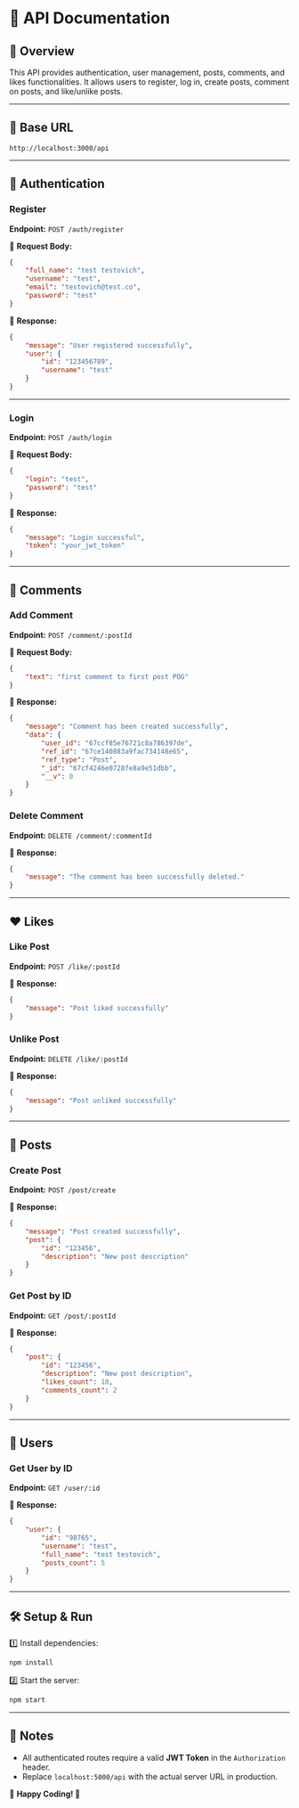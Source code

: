 # 📌 API Documentation

## 🚀 Overview
This API provides authentication, user management, posts, comments, and likes functionalities. It allows users to register, log in, create posts, comment on posts, and like/unlike posts.

---

## 📡 Base URL
```
http://localhost:3000/api
```

---

## 🔑 Authentication
### **Register**
**Endpoint:** `POST /auth/register`

📌 **Request Body:**
```json
{
    "full_name": "test testovich",
    "username": "test",
    "email": "testovich@test.co",
    "password": "test"
}
```
📌 **Response:**
```json
{
    "message": "User registered successfully",
    "user": {
        "id": "123456789",
        "username": "test"
    }
}
```

---
### **Login**
**Endpoint:** `POST /auth/login`

📌 **Request Body:**
```json
{
    "login": "test",
    "password": "test"
}
```
📌 **Response:**
```json
{
    "message": "Login successful",
    "token": "your_jwt_token"
}
```

---

## 📝 Comments
### **Add Comment**
**Endpoint:** `POST /comment/:postId`

📌 **Request Body:**
```json
{
    "text": "first comment to first post POG"
}
```
📌 **Response:**
```json
{
    "message": "Comment has been created successfully",
    "data": {
        "user_id": "67ccf85e76721c8a786397de",
        "ref_id": "67ce140883a9fac734148e65",
        "ref_type": "Post",
        "_id": "67cf4246e0728fe8a9e51dbb",
        "__v": 0
    }
}
```

### **Delete Comment**
**Endpoint:** `DELETE /comment/:commentId`

📌 **Response:**
```json
{
    "message": "The comment has been successfully deleted."
}
```

---

## ❤️ Likes
### **Like Post**
**Endpoint:** `POST /like/:postId`

📌 **Response:**
```json
{
    "message": "Post liked successfully"
}
```

### **Unlike Post**
**Endpoint:** `DELETE /like/:postId`

📌 **Response:**
```json
{
    "message": "Post unliked successfully"
}
```

---

## 📸 Posts
### **Create Post**
**Endpoint:** `POST /post/create`

📌 **Response:**
```json
{
    "message": "Post created successfully",
    "post": {
        "id": "123456",
        "description": "New post description"
    }
}
```

### **Get Post by ID**
**Endpoint:** `GET /post/:postId`

📌 **Response:**
```json
{
    "post": {
        "id": "123456",
        "description": "New post description",
        "likes_count": 10,
        "comments_count": 2
    }
}
```

---

## 👤 Users
### **Get User by ID**
**Endpoint:** `GET /user/:id`

📌 **Response:**
```json
{
    "user": {
        "id": "98765",
        "username": "test",
        "full_name": "test testovich",
        "posts_count": 5
    }
}
```

---

## 🛠 Setup & Run
1️⃣ Install dependencies:
```sh
npm install
```

2️⃣ Start the server:
```sh
npm start
```

---

## 📌 Notes
- All authenticated routes require a valid **JWT Token** in the `Authorization` header.
- Replace `localhost:5000/api` with the actual server URL in production.

📌 **Happy Coding! 🚀**


